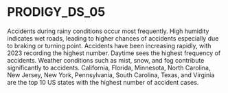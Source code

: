 # PRODIGY_DS_05
Accidents during rainy conditions occur most frequently.
High humidity indicates wet roads, leading to higher chances of accidents especially due to braking or turning point.
Accidents have been increasing rapidly, with 2023 recording the highest number.
Daytime sees the highest frequency of accidents.
Weather conditions such as mist, snow, and fog contribute significantly to accidents.
California, Florida, Minnesota, North Carolina, New Jersey, New York, Pennsylvania, South Carolina, Texas, and Virginia are the top 10 US states with the highest number of accident cases.
